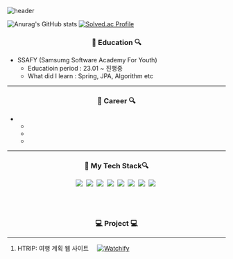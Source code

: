 ![header](https://capsule-render.vercel.app/api?type=waving&color=auto&height=300&section=header&text=HanEol's%20Record%20&fontSize=70)



![Anurag's GitHub stats](https://github-readme-stats.vercel.app/api?username=jihaneol&show_icons=true&theme=radical)
[![Solved.ac Profile](http://mazassumnida.wtf/api/v2/generate_badge?boj=limz123)](http://solved.ac/profile/limz123)
  <h3 align ="center"\>🔎  Education 🔍 </h3>
  
* SSAFY (Samsumg Software Academy For Youth)
  * Educatioin period : 23.01 ~ 진행중
  * What did I learn : Spring, JPA, Algorithm etc

---
<h3 align ="center"\>🔎  Career 🔍 </h3>

* 
  *
  *
  *

----

<h3 align ="center"\>🔎 My Tech Stack🔍 </h3>
<p align="center">
<img src="https://img.shields.io/badge/Java-007396?style=plastic&logo=Java&logoColor=white"/></a>&nbsp
<img src="https://img.shields.io/badge/SpringBoot-6DB33F?style=plastic&logo=Spring&logoColor=white"/></a>&nbsp
<img src="https://img.shields.io/badge/MySQL-4479A1?style=plastic&logo=MySQL&logoColor=white"/></a>&nbsp
<img src="https://img.shields.io/badge/JPA-59666C?style=plastic&logo=hibernate&logoColor=white"/></a>&nbsp
<img src="https://img.shields.io/badge/vue-4FC08D?style=plastic&logo=vuedotjs&logoColor=white"/></a>&nbsp
<img src="https://img.shields.io/badge/Jira-0052CC?style=plastic&logo=Jira&logoColor=white"/></a>&nbsp
<img src="https://img.shields.io/badge/GitHub-181717?style=plastic&logo=Github&logoColor=white"/></a>&nbsp
<img src="https://img.shields.io/badge/Security-6DB33F?style=plastic&logo=springsecurity&logoColor=white"/></a>&nbsp


</p>

<br><br>

<h3 align ="center"\>  💻 Project 💻   </h3>

----  

1. HTRIP: 여행 계획 웹 사이트
&nbsp; &nbsp;
[![Watchify](https://img.shields.io/badge/More-red?style=flat-square)](https://github.com/jihaneol/HTrip)

